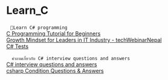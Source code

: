 # Learn_C
` ` `🐙Learn C# programming` ` `<br>
[C Programming Tutorial for Beginners](https://www.youtube.com/watch?v=KJgsSFOSQv0)<br>
[Growth Mindset for Leaders in IT Industry - techWebinarNepal](https://morioh.com/p/a5dad72daeb4)<br>
[C# Tests](https://www.tutorialsteacher.com/online-test/csharp-test)<br>

` ` ` คำถามเกี่ยวกับ C# interview questions and answers` ` `<br>
[C# interview questions and answers](https://www.youtube.com/watch?v=BKynEBPqiIM)<br>
[csharp Condition Questions & Answers](https://www.tutorialsteacher.com/question-answer/csharp/conditions)<br>
[]()<br>
